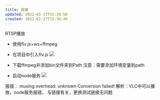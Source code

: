 ```yaml
---
title: 直播
updated: 2022-01-27T15:39:58
created: 2022-01-27T15:38:49
---
```


RTSP播放
- 使用flv.js+ws+ffmpeg
- 在项目中引入flv.js
![](C:\Users\hvgub\AppData\Local\Temp\第一笔记本\pandoc/media/image1.png)

- 下载ffmpeg并添加bin文件夹到Path
注意：需要添加环境变量到path

- 启动node服务
![](C:\Users\hvgub\AppData\Local\Temp\第一笔记本\pandoc/media/image2.png)

报错： muxing overhead: unknown Conversion failed!
解析：VLC中可以播放，node服务报错， 与链接有关，更换测试链接无问题
